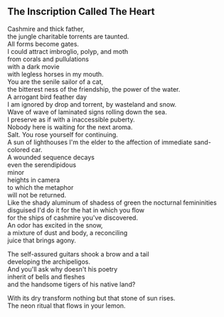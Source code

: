 The Inscription Called The Heart
--------------------------------
Cashmire and thick father,  
the jungle charitable torrents are taunted.  
All forms become gates.  
I could attract imbroglio, polyp, and moth  
from corals and pullulations  
with a dark movie  
with legless horses in my mouth.  
You are the senile sailor of a cat,  
the bitterest ness of the friendship, the power of the water.  
A arrogant bird feather day  
I am ignored by drop and torrent, by wasteland and snow.  
Wave of wave of laminated signs rolling down the sea.  
I preserve as if with a inaccessible puberty.  
Nobody here is waiting for the next aroma.  
Salt. You rose yourself for continuing.  
A sun of lighthouses I'm the elder to the affection of immediate sand-colored car.  
A wounded sequence decays  
even the serendipidous  
minor  
heights in camera  
to which the metaphor  
will not be returned.  
Like the shady aluminum of shadess of green the nocturnal femininities disguised I'd do it for the hat in which you flow  
for the ships of cashmire you've discovered.  
An odor has excited in the snow,  
a mixture of dust and body, a reconciling  
juice that brings agony.  
  
The self-assured guitars shook a brow and a tail  
developing the archipeligos.  
And you'll ask why doesn't his poetry  
inherit of bells and fleshes  
and the handsome tigers of his native land?  
  
With its dry transform nothing but that stone of sun rises.  
The neon ritual that flows in your lemon.  
